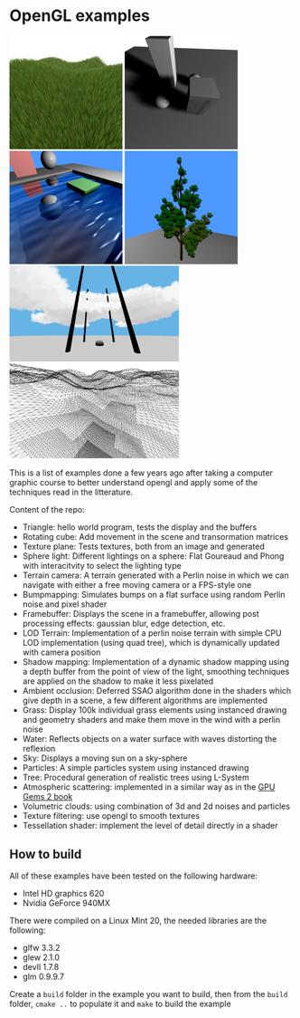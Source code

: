 # OpenGL examples

<img src="screenshots/grass_1.png" width="200"> <img src="screenshots/shadow_mapping_2.png" width="200"> <img src="screenshots/water_1.png" width="200"> <img src="screenshots/tree_2.png" width="200"> <img src="screenshots/clouds_1.png" width="300"> <img src="screenshots/lod_terrain_2.png" width="300">


This is a list of examples done a few years ago after taking a computer graphic course to better understand opengl and apply some of the techniques read in the litterature.

Content of the repo:

- Triangle: hello world program, tests the display and the buffers
- Rotating cube: Add movement in the scene and transormation matrices
- Texture plane: Tests textures, both from an image and generated
- Sphere light: Different lightings on a sphere: Flat Goureaud and Phong with interacitvity to select the lighting type
- Terrain camera: A terrain generated with a Perlin noise in which we can navigate with either a free moving camera or a FPS-style one
- Bumpmapping: Simulates bumps on a flat surface using random Perlin noise and pixel shader
- Framebuffer: Displays the scene in a framebuffer, allowing post processing effects: gaussian blur, edge detection, etc.
- LOD Terrain: Implementation of a perlin noise terrain with simple CPU LOD implementation (using quad tree), which is dynamically updated with camera position
- Shadow mapping: Implementation of a dynamic shadow mapping using a depth buffer from the point of view of the light, smoothing techniques are applied on the shadow to make it less pixelated
- Ambient occlusion: Deferred SSAO algorithm done in the shaders which give depth in a scene, a few different algorithms are implemented
- Grass: Display 100k individual grass elements using instanced drawing and geometry shaders and make them move in the wind with a perlin noise
- Water: Reflects objects on a water surface with waves distorting the reflexion
- Sky: Displays a moving sun on a sky-sphere
- Particles: A simple particles system using instanced drawing
- Tree: Procedural generation of realistic trees using L-System
- Atmospheric scattering: implemented in a similar way as in the [GPU Gems 2 book](https://developer.nvidia.com/gpugems/GPUGems2/gpugems2_chapter16.html)
- Volumetric clouds: using combination of 3d and 2d noises and particles
- Texture filtering: use opengl to smooth textures
- Tessellation shader: implement the level of detail directly in a shader

## How to build
All of these examples have been tested on the following hardware:

- Intel HD graphics 620
- Nvidia GeForce 940MX

There were compiled on a Linux Mint 20, the needed libraries are the following:

- glfw 3.3.2
- glew 2.1.0
- devIl 1.7.8
- glm 0.9.9.7

Create a `build` folder in the example you want to build, then from the `build` folder, `cmake ..` to populate it and `make` to build the example
